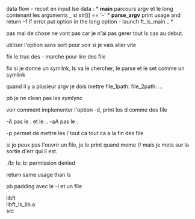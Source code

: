 data flow 
    - recoit en input lse data : 
        *   __main__ 
            parcours argv et le long contenant les arguments
            _ si str[i] == '-'
                *   __parse_argv__ 
                    print usage and return -1 if error
                    put option in the long option
            - launch ft_ls_main
            _
                *  



pas mal de chose ne vont pas car je n'ai pas 
gerer tout ls cas au debut.


utiliser l'option sans sort pour voir si je vais aller vite


fix le truc des - marche pour lire des file

fix si je donne un symlink, ls va le chercher, le parse et 
le set comme un symlink

quand il y a plusieur argv je dois mettre file_1path: file_2path: ...

pb je ne clean pas les symlync 

voir comment implementer l'option -d, print les d comme des file

-A pas le . et le ..
-aA pas le .

-p permet de mettre les / tout ca tout ca a la fin des file

si je peux pas l'ouvrir un file, je le print quand meme 
// mais je mets sur la sortie d'err qui il est. 

./b:
ls: b: permission denied

return same usage than ls

pb padding avec le -l et un file




                    
                    
                  
libft                                 
libft_ls_lib.a                        
src                   
                  













